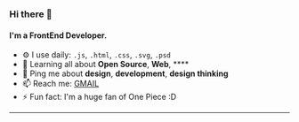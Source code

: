 ### Hi there 👋




#### I'm a FrontEnd Developer.

- ⚙️ I use daily: `.js`, `.html`, `.css`, `.svg`, `.psd`
- 🌱 Learning all about **Open Source**, **Web**, ****
- 💬 Ping me about **design**, **development**, **design thinking**
- 📫 Reach me: [GMAIL](mailto:yacine.bbusiness@gmail.com)
- ⚡️ Fun fact: I'm a huge fan of One Piece :D

-----
